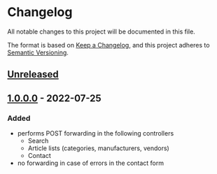 # Changelog
All notable changes to this project will be documented in this file.

The format is based on [Keep a Changelog](https://keepachangelog.com/en/1.0.0/),
and this project adheres to [Semantic Versioning](https://semver.org/spec/v2.0.0.html).

## [Unreleased](https://git.d3data.de/D3Public/PRGredirect/compare/1.0.0.0...rel_1.x)

## [1.0.0.0](https://git.d3data.de/D3Public/PRGredirect/releases/tag/1.0.0.0) - 2022-07-25
### Added
- performs POST forwarding in the following controllers
  - Search
  - Article lists (categories, manufacturers, vendors)
  - Contact
- no forwarding in case of errors in the contact form